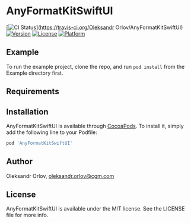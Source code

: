 # AnyFormatKitSwiftUI

[![CI Status](https://img.shields.io/travis/luximetr/AnyFormatKitSwiftUI.svg?style=flat)](https://travis-ci.org/Oleksandr Orlov/AnyFormatKitSwiftUI)
[![Version](https://img.shields.io/cocoapods/v/AnyFormatKitSwiftUI.svg?style=flat)](https://cocoapods.org/pods/AnyFormatKitSwiftUI)
[![License](https://img.shields.io/cocoapods/l/AnyFormatKitSwiftUI.svg?style=flat)](https://cocoapods.org/pods/AnyFormatKitSwiftUI)
[![Platform](https://img.shields.io/cocoapods/p/AnyFormatKitSwiftUI.svg?style=flat)](https://cocoapods.org/pods/AnyFormatKitSwiftUI)

## Example

To run the example project, clone the repo, and run `pod install` from the Example directory first.

## Requirements

## Installation

AnyFormatKitSwiftUI is available through [CocoaPods](https://cocoapods.org). To install
it, simply add the following line to your Podfile:

```ruby
pod 'AnyFormatKitSwiftUI'
```

## Author

Oleksandr Orlov, oleksandr.orlov@cgm.com

## License

AnyFormatKitSwiftUI is available under the MIT license. See the LICENSE file for more info.
